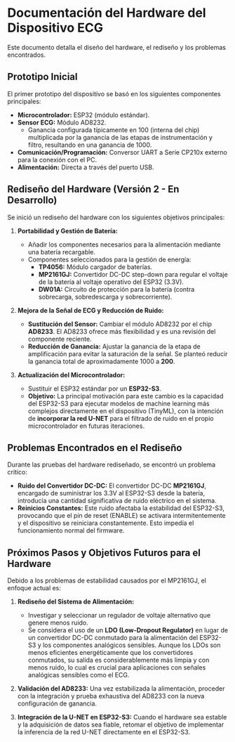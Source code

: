 # Documentación del Hardware del Dispositivo ECG

Este documento detalla el diseño del hardware, el rediseño y los problemas encontrados.

## Prototipo Inicial

El primer prototipo del dispositivo se basó en los siguientes componentes principales:

* **Microcontrolador:** ESP32 (módulo estándar).
* **Sensor ECG:** Módulo AD8232.
    * Ganancia configurada típicamente en 100 (interna del chip) multiplicada por la ganancia de las etapas de instrumentación y filtro, resultando en una ganancia de 1000.
* **Comunicación/Programación:** Conversor UART a Serie CP210x externo para la conexión con el PC.
* **Alimentación:** Directa a través del puerto USB.

## Rediseño del Hardware (Versión 2 - En Desarrollo)

Se inició un rediseño del hardware con los siguientes objetivos principales:

1.  **Portabilidad y Gestión de Batería:**
    * Añadir los componentes necesarios para la alimentación mediante una batería recargable.
    * Componentes seleccionados para la gestión de energía:
        * **TP4056:** Módulo cargador de baterías.
        * **MP2161GJ:** Convertidor DC-DC step-down para regular el voltaje de la batería al voltaje operativo del ESP32 (3.3V).
        * **DW01A:** Circuito de protección para la batería (contra sobrecarga, sobredescarga y sobrecorriente).

2.  **Mejora de la Señal de ECG y Reducción de Ruido:**
    * **Sustitución del Sensor:** Cambiar el módulo AD8232 por el chip **AD8233**. El AD8233 ofrece más flexibilidad y es una revisión del  componente reciente.
    * **Reducción de Ganancia:** Ajustar la ganancia de la etapa de amplificación para evitar la saturación de la señal. Se planteó reducir la ganancia total de aproximadamente 1000 a **200**.

3.  **Actualización del Microcontrolador:**
    * Sustituir el ESP32 estándar por un **ESP32-S3**.
    * **Objetivo:** La principal motivación para este cambio es la capacidad del ESP32-S3 para ejecutar modelos de machine learning más complejos directamente en el dispositivo (TinyML), con la intención de **incorporar la red U-NET** para el filtrado de ruido en el propio microcontrolador en futuras iteraciones.

## Problemas Encontrados en el Rediseño

Durante las pruebas del hardware rediseñado, se encontró un problema crítico:

* **Ruido del Convertidor DC-DC:** El convertidor DC-DC **MP2161GJ**, encargado de suministrar los 3.3V al ESP32-S3 desde la batería, introducía una cantidad significativa de ruido eléctrico en el sistema.
* **Reinicios Constantes:** Este ruido afectaba la estabilidad del ESP32-S3, provocando que el pin de reset (ENABLE) se activara intermitentemente y el dispositivo se reiniciara constantemente. Esto impedía el funcionamiento normal del firmware.

## Próximos Pasos y Objetivos Futuros para el Hardware

Debido a los problemas de estabilidad causados por el MP2161GJ, el enfoque actual es:

1.  **Rediseño del Sistema de Alimentación:**
    * Investigar y seleccionar un regulador de voltaje alternativo que genere menos ruido.
    * Se considera el uso de un **LDO (Low-Dropout Regulator)** en lugar de un convertidor DC-DC conmutado para la alimentación del ESP32-S3 y los componentes analógicos sensibles. Aunque los LDOs son menos eficientes energéticamente que los convertidores conmutados, su salida es considerablemente más limpia y con menos ruido, lo cual es crucial para aplicaciones con señales analógicas sensibles como el ECG.


2.  **Validación del AD8233:** Una vez estabilizada la alimentación, proceder con la integración y prueba exhaustiva del AD8233 con la nueva configuración de ganancia.

3.  **Integración de la U-NET en ESP32-S3:** Cuando el hardware sea estable y la adquisición de datos sea fiable, retomar el objetivo de implementar la inferencia de la red U-NET directamente en el ESP32-S3.